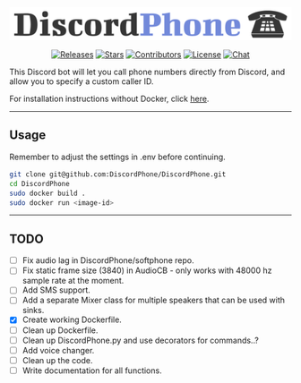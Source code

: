 <p align="center"><a href="https://github.com/DiscordPhone/DiscordPhone" target="_blank" rel="noopener noreferrer"><img src="discordphone.png" alt="DiscordPhone logo"></a></p>

<p align="center">
    <a href="https://github.com/DiscordPhone/DiscordPhone/releases"><img src="https://img.shields.io/github/release/DiscordPhone/DiscordPhone.svg" alt="Releases"></a>
    <a href="https://github.com/DiscordPhone/DiscordPhone/stargazers"><img src="https://img.shields.io/github/stars/DiscordPhone/DiscordPhone.svg" alt="Stars"></a>
    <a href="https://github.com/DiscordPhone/DiscordPhone/graphs/contributors"><img src="https://img.shields.io/github/contributors/DiscordPhone/DiscordPhone.svg" alt="Contributors"></a>
    <a href="https://github.com/DiscordPhone/DiscordPhone/blob/master/LICENSE"><img src="https://img.shields.io/badge/license-MIT-green.svg" alt="License"></a>
    <a href="https://discord.gg/vCjnpVc"><img src="https://img.shields.io/discord/730183237837652070.svg?sanitize=true" alt="Chat"></a>
</p>

This Discord bot will let you call phone numbers directly from Discord, and allow you to specify a custom caller ID.

For installation instructions without Docker, click [here](INSTALL.md).

---
## Usage
Remember to adjust the settings in .env before continuing.
```bash
git clone git@github.com:DiscordPhone/DiscordPhone.git
cd DiscordPhone
sudo docker build .
sudo docker run <image-id>
```

---
## TODO
- [ ] Fix audio lag in DiscordPhone/softphone repo.
- [ ] Fix static frame size (3840) in AudioCB - only works with 48000 hz sample rate at the moment.
- [ ] Add SMS support.
- [ ] Add a separate Mixer class for multiple speakers that can be used with sinks.
- [x] Create working Dockerfile.
- [ ] Clean up Dockerfile.
- [ ] Clean up DiscordPhone.py and use decorators for commands..?
- [ ] Add voice changer.
- [ ] Clean up the code.
- [ ] Write documentation for all functions.
